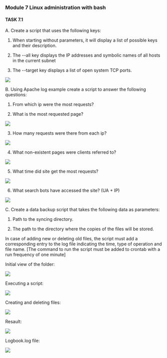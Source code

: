 ### Module 7 Linux administration with bash
#### TASK 7.1 

A. Create a script that uses the following keys:

1. When starting without parameters, it will display a list of possible keys and their description.

2. The --all key displays the IP addresses and symbolic names of all hosts in the current subnet

3. The --target key displays a list of open system TCP ports.
 
 ![](Screenshots/1.png) 

B. Using Apache log example create a script to answer the following questions:

1. From which ip were the most requests?

2. What is the most requested page?

![](Screenshots/2.png) 

3. How many requests were there from each ip?

![](Screenshots/3.png) 

4. What non-existent pages were clients referred to?

![](Screenshots/4.png) 

5. What time did site get the most requests?

![](Screenshots/5.png) 

6. What search bots have accessed the site? (UA + IP)

![](Screenshots/6.png) 

C. Create a data backup script that takes the following data as parameters:

1. Path to the syncing directory.

2. The path to the directory where the copies of the files will be stored.

In case of adding new or deleting old files, the script must add a corresponding entry to the log file
indicating the time, type of operation and file name. [The command to run the script must be added to
crontab with a run frequency of one minute]

Initial view of the folder:

![](Screenshots/7.png)

Executing a script:

![](Screenshots/8.png)

Creating and deleting files:

![](Screenshots/9.png) 

Resault:

![](Screenshots/10.png) 

Logbook.log file:

![](Screenshots/11.png) 
